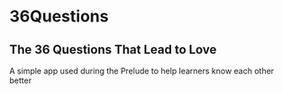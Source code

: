 # 36Questions
## The 36 Questions That Lead to Love

A simple app used during the Prelude to help learners know each other better
